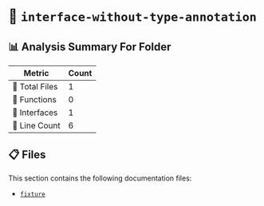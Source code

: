 # 📁 `interface-without-type-annotation`

## 📊 Analysis Summary For Folder

| Metric | Count |
|--------|-------|
| 📁 Total Files | 1 |
| 🔧 Functions | 0 |
| 📐 Interfaces | 1 |
| 🔢 Line Count | 6 |


## 📋 Files

This section contains the following documentation files:

- [`fixture`](./fixture.md)
